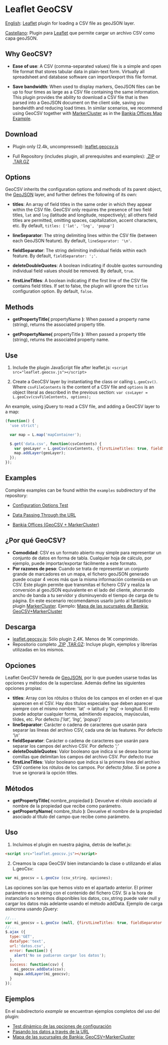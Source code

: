 Leaflet GeoCSV
==============

[English](#why-geocsv): [Leaflet](https://github.com/Leaflet/Leaflet) plugin for loading a CSV file as geoJSON layer.

[Castellano](#por-qu-geocsv): Plugin para [Leaflet](https://github.com/Leaflet/Leaflet) que permite cargar un archivo CSV como capa geoJSON.


Why GeoCSV?
-----------

* **Ease of use**: A CSV (comma-separated values) file is a simple and open file format that stores tabular data in
plain-text form. Virtually all spreadsheet and database software can import/export this file format.

* **Save bandwidth**: When used to display markers, GeoJSON files can be up to four times as large as a CSV file
containing the same information. This plugin provides the ability to download a CSV file that is then parsed into a
GeoJSON document on the client side, saving you bandwidth and reducing load times. In similar scenarios, we recommend
using GeoCSV together with [MarkerCluster](//github.com/danzel/leaflet.markercluster) as in the
[Bankia Offices Map Example](//joker-x.github.com/Leaflet.geoCSV/example/bankia/index.html).


Download
--------

*  Plugin only (2.4k, uncompressed): [leaflet.geocsv.js](leaflet.geocsv.js)

*  Full Repository (includes plugin, all prerequisites and examples): [.ZIP](https://github.com/joker-x/Leaflet.geoCSV/archive/master.zip) or [.TAR.GZ](https://github.com/joker-x/Leaflet.geoCSV/archive/master.tar.gz)


Options
-------

GeoCSV inherits the configuration options and methods of its parent object, the [GeoJSON](//leafletjs.com/reference.html#geojson) layer, and further defines the following of its own:

* **titles**: An array of field titles in the same order in which they appear within the CSV file. GeoCSV only requires the presence of two field titles, `lat` and `lng` (latitude and longitude, respectively); all others field titles are permitted, omitting spaces, capitalization, accent characters, etc. By default, `titles: ['lat', 'lng', 'popup']`

* **lineSeparator**: The string delimiting lines within the CSV file (between each GeoJSON feature). By default, `lineSeparator: '\n'`.

* **fieldSeparator**: The string delimiting individual fields within each feature. By default, `fieldSeparator: ';'`.

*  **deleteDoubleQuotes**: A boolean indicating if double quotes surrounding individual field values should be removed. By default, `true`.

* **firstLineTitles**: A boolean indicating if the first line of the CSV file contains field titles. If set to false, the plugin will ignore the `titles` configuration option. By default, `false`.


Methods
-------

*  **getPropertyTitle(** propertyName **)**: When passed a property name (string), returns the associated property title.

*  **getPropertyName(** propertyTitle **)**: When passed a property title (string), returns the associated property name.

Use
---

1. Include the plugin JavaScript file after leaflet.js: `<script src="leaflet.geocsv.js"></script>`

2. Create a GeoCSV layer by instantiating the class or calling `L.geoCsv()`. Where `csvFileContents` is the content of a CSV file and `options` is an object literal as described in the previous section: `var csvLayer = L.geoCsv(csvFileContents, options);`

An example, using jQuery to read a CSV file, and adding a GeoCSV layer to a map:

```js
(function() {
  'use strict';

  var map = L.map('mapContainer');

  $.get('data.csv', function(csvContents) {
    var geoLayer = L.geoCsv(csvContents, {firstLineTitles: true, fieldSeparator: ','});
    map.addLayer(geoLayer);
  });
});
```


Examples
--------

Complete examples can be found within the `examples` subdirectory of the repository:

*  [Configuration Options Test](//joker-x.github.com/Leaflet.geoCSV/example/options-test/index.html)

*  [Data Passing Through the URL](//joker-x.github.com/Leaflet.geoCSV/example/from-url/index.html)

*  [Bankia Offices (GeoCSV + MarkerCluster)](//joker-x.github.com/Leaflet.geoCSV/example/bankia/index.html)


¿Por qué GeoCSV?
----------------

*  **Comodidad**: CSV es un formato abierto muy simple para representar un conjunto de datos en forma de tabla. Cualquier hoja de cálculo, por ejemplo, puede importar/exportar fácilmente a este formato.
*  **Por razones de peso**: Cuando se trata de representar un conjunto grande de marcadores en un mapa, el fichero geoJSON generado puede ocupar 4 veces más que la misma información contenida en un CSV. Este plugin permite que transmitas el fichero CSV y realiza la conversión al geoJSON equivalente en el lado del cliente, ahorrando ancho de banda a tu servidor y disminuyendo el tiempo de carga de tu página. En este escenario recomendamos usarlo junto al fantástico plugin [MarkerCluster](https://github.com/danzel/Leaflet.markercluster). Ejemplo: [Mapa de las sucursales de Bankia: GeoCSV+MarkerCluster](http://joker-x.github.com/Leaflet.geoCSV/example/bankia/index.html)

Descarga
--------
*  [leaflet.geocsv.js](leaflet.geocsv.js): Sólo plugin 2,4K. Menos de 1K comprimido.
*  Repositorio completo [.ZIP](https://github.com/joker-x/Leaflet.geoCSV/archive/master.zip) [.TAR.GZ](https://github.com/joker-x/Leaflet.geoCSV/archive/master.tar.gz): Incluye plugin, ejemplos y librerías utilizadas en los mismos.

Opciones
--------

Leaflet GeoCSV hereda de [GeoJSON](http://leafletjs.com/reference.html#geojson), por lo que pueden usarse todas las opciones y métodos de la superclase.
Además define las siguientes opciones propias:

*  **titles**: Array con los rótulos o títulos de los campos en el orden en el que aparecen en el CSV. Hay dos títulos especiales que deben aparecer siempre con el mismo nombre: 'lat' → latitud y 'lng' → longitud. El resto puede adoptar cualquier forma, admitiendo espacios, mayúsculas, tildes, etc. Por defecto *['lat', 'lng', 'popup']*
*  **lineSeparator**: Carácter o cadena de caracteres que usarán para separar las líneas del archivo CSV, cada una de las features. Por defecto *'\n'*
*  **fieldSeparator**: Carácter o cadena de caracteres que usarán para separar los campos del archivo CSV. Por defecto *';'*
*  **deleteDoubleQuotes**: Valor booleano que indica si se desea borrar las comillas que delimitan los campos del archivo CSV. Por defecto *true*
*  **firstLineTitles**: Valor booleano que indica si la primera línea del archivo CSV contiene los rótulos de los campos. Por defecto *false*. Si se pone a true se ignorará la opción titles.

Métodos
-------

*  **getPropertyTitle(** nombre_propiedad **)**: Devuelve el rótulo asociado al nombre de la propiedad que recibe como parámetro.
*  **getPropertyName(** nombre_título **)**: Devuelve el nombre de la propiedad asociado al título del campo que recibe como parámetro.

Uso
---

1. Incluimos el plugin en nuestra página, detrás de leaflet.js:

```html
<script src="leaflet.geocsv.js"></script>
```

2. Creamos la capa GeoCSV bien instanciando la clase o utilizando el alias L.geoCsv:

```js
var mi_geocsv = L.geoCsv (csv_string, opciones);
```

Las opciones son las que hemos visto en el apartado anterior. El primer parámetro es un string con el contenido del fichero CSV. Si a la hora de instanciarlo no tenemos disponibles los datos, csv_string puede valer null y cargar los datos más adelante usando el método addData. Ejemplo de carga asíncrona usando jQuery:

```js
//...
var mi_geocsv = L.geoCsv (null, {firstLineTitles: true, fieldSeparator: ','});
//...
$.ajax ({
  type:'GET',
  dataType:'text',
  url:'datos.csv',
  error: function() {
    alert('No se pudieron cargar los datos');
  },
  success: function(csv) {
    mi_geocsv.addData(csv);
    mapa.addLayer(mi_geocsv);
  }
});
```

Ejemplos
--------

En el subdirectorio *example* se encuentran ejemplos completos del uso del plugin:
*  [Test dinámico de las opciones de configuración](http://joker-x.github.com/Leaflet.geoCSV/example/options-test/index.html)
*  [Pasando los datos a través de la URL](http://joker-x.github.com/Leaflet.geoCSV/example/from-url/index.html)
*  [Mapa de las sucursales de Bankia: GeoCSV+MarkerCluster](http://joker-x.github.com/Leaflet.geoCSV/example/bankia/index.html)

